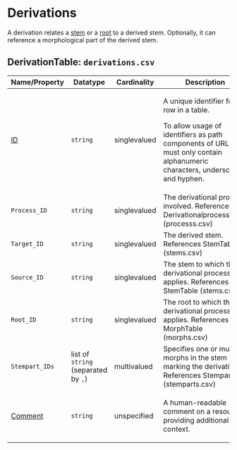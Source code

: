 # Derivations
A derivation relates a [stem](../stems) or a [root](../morphs) to a derived stem.
Optionally, it can reference a morphological part of the derived stem.


## DerivationTable: `derivations.csv`

Name/Property | Datatype | Cardinality | Description
 --- | --- | --- | --- 
[ID](http://cldf.clld.org/v1.0/terms.rdf#id) | `string` | singlevalued | <div> <p>A unique identifier for a row in a table.</p> <p> To allow usage of identifiers as path components of URLs IDs must only contain alphanumeric characters, underscore and hyphen. </p> </div> 
`Process_ID` | `string` | singlevalued | The derivational process involved. References DerivationalprocessTable (processs.csv)
`Target_ID` | `string` | singlevalued | The derived stem. References StemTable (stems.csv)
`Source_ID` | `string` | singlevalued | The stem to which the derivational process applies. References StemTable (stems.csv)
`Root_ID` | `string` | singlevalued | The root to which the derivational process applies. References MorphTable (morphs.csv)
`Stempart_IDs` | list of `string` (separated by `,`) | multivalued | Specifies one or multiple morphs in the stem marking the derivation. References Stemparts (stemparts.csv)
[Comment](http://cldf.clld.org/v1.0/terms.rdf#comment) | `string` | unspecified | <div> <p> A human-readable comment on a resource, providing additional context. </p> </div> 